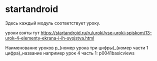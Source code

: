 # startandroid
Здесь каждый модуль соответствует уроку.

уроки взяты тут 
https://startandroid.ru/ru/uroki/vse-uroki-spiskom/13-urok-4-elementy-ekrana-i-ih-svojstva.html


Наименование уроков 
p_(номер урока три цифры)_(номер части 1 цифра)_название
например урок 4 часть 1: p0041basicviews
